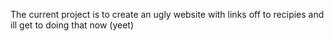 The current project is to create an ugly website with links off to recipies and ill get to doing that now (yeet)